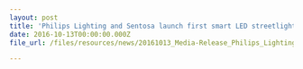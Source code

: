 ```yaml
---
layout: post
title: 'Philips Lighting and Sentosa launch first smart LED streetlights in Singapore'
date: 2016-10-13T00:00:00.000Z
file_url: /files/resources/news/20161013_Media-Release_Philips_Lighting_and_Sentosa_launch_first_smart_LED_streetlights_in_Singapore.pdf

---
```

